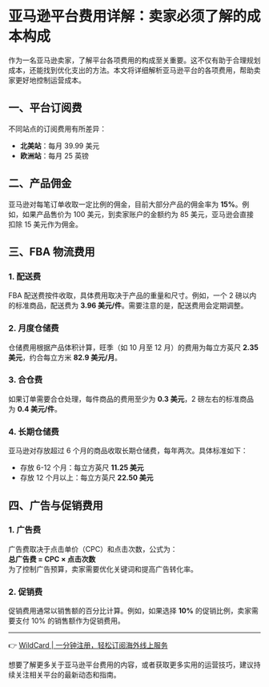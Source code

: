 # 亚马逊平台费用详解：卖家必须了解的成本构成

作为一名亚马逊卖家，了解平台各项费用的构成至关重要。这不仅有助于合理规划成本，还能找到优化支出的方法。本文将详细解析亚马逊平台的各项费用，帮助卖家更好地控制运营成本。

## 一、平台订阅费

不同站点的订阅费用有所差异：

- **北美站**：每月 39.99 美元
- **欧洲站**：每月 25 英镑  

## 二、产品佣金

亚马逊对每笔订单收取一定比例的佣金，目前大部分产品的佣金率为 **15%**。例如，如果产品售价为 100 美元，到卖家账户的金额约为 85 美元，亚马逊会直接扣除 15 美元作为佣金。

## 三、FBA 物流费用

### 1. 配送费  
FBA 配送费按件收取，具体费用取决于产品的重量和尺寸。例如，一个 2 磅以内的标准商品，配送费为 **3.96 美元/件**。需要注意的是，配送费用会定期调整。

### 2. 月度仓储费  
仓储费用根据产品体积计算，旺季（如 10 月至 12 月）的费用为每立方英尺 **2.35 美元**，约合每立方米 **82.9 美元/月**。

### 3. 合仓费  
如果订单需要合仓处理，每件商品的费用至少为 **0.3 美元**，2 磅左右的标准商品为 **0.4 美元/件**。

### 4. 长期仓储费  
亚马逊对存放超过 6 个月的商品收取长期仓储费，每年两次。具体标准如下：
- 存放 6-12 个月：每立方英尺 **11.25 美元**
- 存放 12 个月以上：每立方英尺 **22.50 美元**

## 四、广告与促销费用

### 1. 广告费  
广告费取决于点击单价（CPC）和点击次数，公式为：  
**总广告费 = CPC × 点击次数**  
为了控制广告预算，卖家需要优化关键词和提高广告转化率。

### 2. 促销费  
促销费用通常以销售额的百分比计算。例如，如果选择 **10%** 的促销比例，卖家需要支付 10% 的销售额作为促销费用。

---

👉 [WildCard | 一分钟注册，轻松订阅海外线上服务](https://bbtdd.com/WildCard)

想要了解更多关于亚马逊平台费用的内容，或者获取更多实用的运营技巧，建议持续关注相关平台的最新动态和指南。